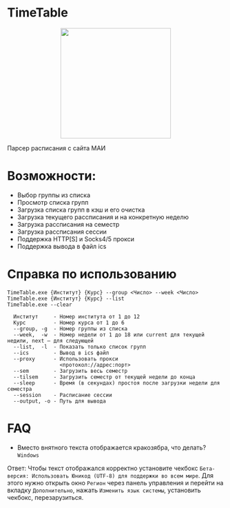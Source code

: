 # TimeTable
<p align="center">
<img width="256" height="256" src="https://i.ibb.co/hBq3MfS/2022-10-11-195636745.png">
<p align="center">

Парсер расписания с сайта МАИ

# Возможности:

- Выбор группы из списка
- Просмотр списка групп
- Загрузка списка групп в кэш и его очистка
- Загрузка текущего рассписания и на конкретную неделю
- Загрузка рассписания на семестр
- Загрузка рассписания сессии
- Поддержка HTTP[S] и Socks4/5 прокси
- Поддержка вывода в файл ics

# Справка по использованию

```
TimeTable.exe {Институт} {Курс} --group <Число> --week <Число>
TimeTable.exe {Институт} {Курс} --list
TimeTable.exe --clear

  Институт     - Номер института от 1 до 12
  Курс         - Номер курса от 1 до 6
  --group, -g  - Номер группы из списка
  --week,  -w  - Номер недели от 1 до 18 или current для текущей недили, next — для следующей
  --list,  -l  - Показать только список групп
  --ics        - Вывод в ics файл
  --proxy      - Использовать прокси
                 <протокол://адрес:порт>
  --sem        - Загрузить весь семестр
  --tilsem     - Загрузить семестр от текущей недели до конца
  --sleep      - Время (в секундах) простоя после загрузки недели для семестра
  --session    - Расписание сессии
  --output, -o - Путь для вывода
```

# FAQ

- Вместо внятного текста отображается кракозябра, что делать? `Windows`

Ответ: Чтобы текст отображался корректно установите чекбокс `Бета-версия: Использовать Юникод (UTF-8) для поддержки во всем мире`. Для этого нужно открыть окно `Регион` через панель управления и перейти на вкладку `Дополнительно`, нажать `Изменить язык системы`, установить чекбокс, перезарузиться.

